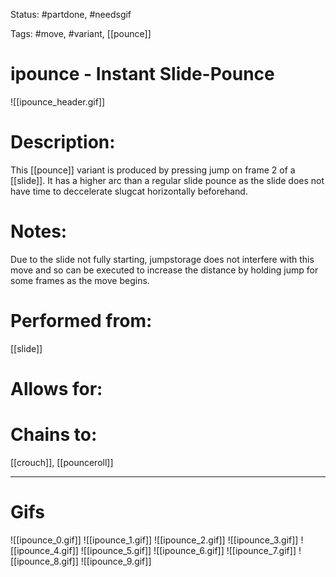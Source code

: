 Status: #partdone, #needsgif

Tags: #move, #variant, [[pounce]]

# ipounce - Instant Slide-Pounce
![[ipounce_header.gif]]
# Description:
This [[pounce]] variant is produced by pressing jump on frame 2 of a [[slide]]. It has a higher arc than a regular slide pounce as the slide does not have time to deccelerate slugcat horizontally beforehand.

# Notes:
Due to the slide not fully starting, jumpstorage does not interfere with this move and so can be executed to increase the distance by holding jump for some frames as the move begins.

# Performed from:
[[slide]]

# Allows for:


# Chains to:
[[crouch]], [[pounceroll]]

___
# Gifs
![[ipounce_0.gif]]
![[ipounce_1.gif]]
![[ipounce_2.gif]]
![[ipounce_3.gif]]
![[ipounce_4.gif]]
![[ipounce_5.gif]]
![[ipounce_6.gif]]
![[ipounce_7.gif]]
![[ipounce_8.gif]]
![[ipounce_9.gif]]